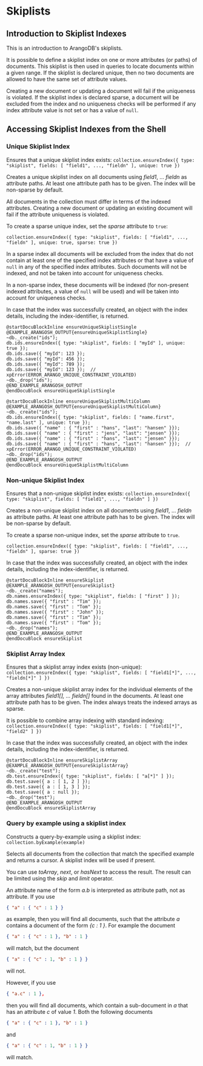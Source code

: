 Skiplists
=========

Introduction to Skiplist Indexes
--------------------------------

This is an introduction to ArangoDB's skiplists.

It is possible to define a skiplist index on one or more attributes (or paths)
of documents. This skiplist is then used in queries to locate documents
within a given range. If the skiplist is declared unique, then no two documents are
allowed to have the same set of attribute values.

Creating a new document or updating a document will fail if the uniqueness is violated.
If the skiplist index is declared sparse, a document will be excluded from the index and no
uniqueness checks will be performed if any index attribute value is not set or has a value
of `null`.

Accessing Skiplist Indexes from the Shell
-----------------------------------------

### Unique Skiplist Index

<!-- js/server/modules/@arangodb/arango-collection.js-->

Ensures that a unique skiplist index exists:
`collection.ensureIndex({ type: "skiplist", fields: [ "field1", ..., "fieldn" ], unique: true })`

Creates a unique skiplist index on all documents using *field1*, ... *fieldn*
as attribute paths. At least one attribute path has to be given. The index will
be non-sparse by default.

All documents in the collection must differ in terms of the indexed
attributes. Creating a new document or updating an existing document will
fail if the attribute uniqueness is violated.

To create a sparse unique index, set the *sparse* attribute to `true`:

`collection.ensureIndex({ type: "skiplist", fields: [ "field1", ..., "fieldn" ], unique: true, sparse: true })`

In a sparse index all documents will be excluded from the index that do not
contain at least one of the specified index attributes or that have a value
of `null` in any of the specified index attributes. Such documents will
not be indexed, and not be taken into account for uniqueness checks.

In a non-sparse index, these documents will be indexed (for non-present
indexed attributes, a value of `null` will be used) and will be taken into
account for uniqueness checks.

In case that the index was successfully created, an object with the index
details, including the index-identifier, is returned.

    @startDocuBlockInline ensureUniqueSkiplistSingle
    @EXAMPLE_ARANGOSH_OUTPUT{ensureUniqueSkiplistSingle}
    ~db._create("ids");
    db.ids.ensureIndex({ type: "skiplist", fields: [ "myId" ], unique: true });
    db.ids.save({ "myId": 123 });
    db.ids.save({ "myId": 456 });
    db.ids.save({ "myId": 789 });
    db.ids.save({ "myId": 123 });  // xpError(ERROR_ARANGO_UNIQUE_CONSTRAINT_VIOLATED)
    ~db._drop("ids");
    @END_EXAMPLE_ARANGOSH_OUTPUT
    @endDocuBlock ensureUniqueSkiplistSingle

    @startDocuBlockInline ensureUniqueSkiplistMultiColumn
    @EXAMPLE_ARANGOSH_OUTPUT{ensureUniqueSkiplistMultiColumn}
    ~db._create("ids");
    db.ids.ensureIndex({ type: "skiplist", fields: [ "name.first", "name.last" ], unique: true });
    db.ids.save({ "name" : { "first" : "hans", "last": "hansen" }});
    db.ids.save({ "name" : { "first" : "jens", "last": "jensen" }});
    db.ids.save({ "name" : { "first" : "hans", "last": "jensen" }});
    db.ids.save({ "name" : { "first" : "hans", "last": "hansen" }});  // xpError(ERROR_ARANGO_UNIQUE_CONSTRAINT_VIOLATED)
    ~db._drop("ids");
    @END_EXAMPLE_ARANGOSH_OUTPUT
    @endDocuBlock ensureUniqueSkiplistMultiColumn


### Non-unique Skiplist Index

<!-- js/server/modules/@arangodb/arango-collection.js-->

Ensures that a non-unique skiplist index exists:
`collection.ensureIndex({ type: "skiplist", fields: [ "field1", ..., "fieldn" ] })`

Creates a non-unique skiplist index on all documents using *field1*, ...
*fieldn* as attribute paths. At least one attribute path has to be given.
The index will be non-sparse by default.

To create a sparse non-unique index, set the *sparse* attribute to `true`.

`collection.ensureIndex({ type: "skiplist", fields: [ "field1", ..., "fieldn" ], sparse: true })`

In case that the index was successfully created, an object with the index
details, including the index-identifier, is returned.

    @startDocuBlockInline ensureSkiplist
    @EXAMPLE_ARANGOSH_OUTPUT{ensureSkiplist}
    ~db._create("names");
    db.names.ensureIndex({ type: "skiplist", fields: [ "first" ] });
    db.names.save({ "first" : "Tim" });
    db.names.save({ "first" : "Tom" });
    db.names.save({ "first" : "John" });
    db.names.save({ "first" : "Tim" });
    db.names.save({ "first" : "Tom" });
    ~db._drop("names");
    @END_EXAMPLE_ARANGOSH_OUTPUT
    @endDocuBlock ensureSkiplist

### Skiplist Array Index

Ensures that a skiplist array index exists (non-unique):
`collection.ensureIndex({ type: "skiplist", fields: [ "field1[*]", ..., "fieldn[*]" ] })`

Creates a non-unique skiplist array index for the individual elements of the array
attributes <i>field1[*]</i>, ... <i>fieldn[*]</i> found in the documents. At least
one attribute path has to be given. The index always treats the indexed arrays as
sparse.

It is possible to combine array indexing with standard indexing:
`collection.ensureIndex({ type: "skiplist", fields: [ "field1[*]", "field2" ] })`

In case that the index was successfully created, an object with the index
details, including the index-identifier, is returned.

    @startDocuBlockInline ensureSkiplistArray
    @EXAMPLE_ARANGOSH_OUTPUT{ensureSkiplistArray}
    ~db._create("test");
    db.test.ensureIndex({ type: "skiplist", fields: [ "a[*]" ] });
    db.test.save({ a : [ 1, 2 ] });
    db.test.save({ a : [ 1, 3 ] });
    db.test.save({ a : null });
    ~db._drop("test");
    @END_EXAMPLE_ARANGOSH_OUTPUT
    @endDocuBlock ensureSkiplistArray

### Query by example using a skiplist index

Constructs a query-by-example using a skiplist index:
`collection.byExample(example)`

Selects all documents from the collection that match the specified example
and returns a cursor. A skiplist index will be used if present.

You can use *toArray*, *next*, or *hasNext* to access the
result. The result can be limited using the *skip* and *limit*
operator.

An attribute name of the form *a.b* is interpreted as attribute path,
not as attribute. If you use

```json
{ "a" : { "c" : 1 } }
```

as example, then you will find all documents, such that the attribute
*a* contains a document of the form *{c : 1 }*. For example the document

```json
{ "a" : { "c" : 1 }, "b" : 1 }
```

will match, but the document

```json
{ "a" : { "c" : 1, "b" : 1 } }
```

will not.

However, if you use

```json
{ "a.c" : 1 },
```

then you will find all documents, which contain a sub-document in *a*
that has an attribute *c* of value *1*. Both the following documents

```json
{ "a" : { "c" : 1 }, "b" : 1 }
```
and

```json
{ "a" : { "c" : 1, "b" : 1 } }
```
will match.


<!--
Creating Skiplist Index in Background
-------------------------------------

{% hint 'info' %}
This section only applies to the *rocksdb* storage engine
{% endhint %}

Creating new indexes is by default done under an exclusive collection lock. This means
that the collection (or the respective shards) are not available as long as the index
is created. This "foreground" index creation can be undesirable, if you have to perform it
on a live system without a dedicated maintenance window.

Indexes can also be created in "background", not using an exclusive lock during the creation. 
The collection remains available, other CRUD operations can run on the collection while the index is created.
This can be achieved by using the *inBackground* option.

To create a Skiplist index in the background in *arangosh* just specify `inBackground: true`:

```js
db.collection.ensureIndex({ type: "skiplist", fields: [ "value" ], inBackground: true });
```

For more information see [Creating Indexes in Background](IndexBasics.md#creating-indexes-in-background)
-->
